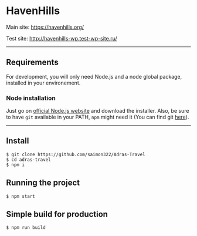 # HavenHills
Main site: https://havenhills.org/

Test site: http://havenhills-wp.test-wp-site.ru/

---
## Requirements

For development, you will only need Node.js and a node global package, installed in your environement.

### Node installation

  Just go on [official Node.js website](https://nodejs.org/) and download the installer.
Also, be sure to have `git` available in your PATH, `npm` might need it (You can find git [here](https://git-scm.com/)).

---

## Install

    $ git clone https://github.com/saimon322/Adras-Travel
    $ cd adras-travel
    $ npm i

## Running the project

    $ npm start

## Simple build for production

    $ npm run build
